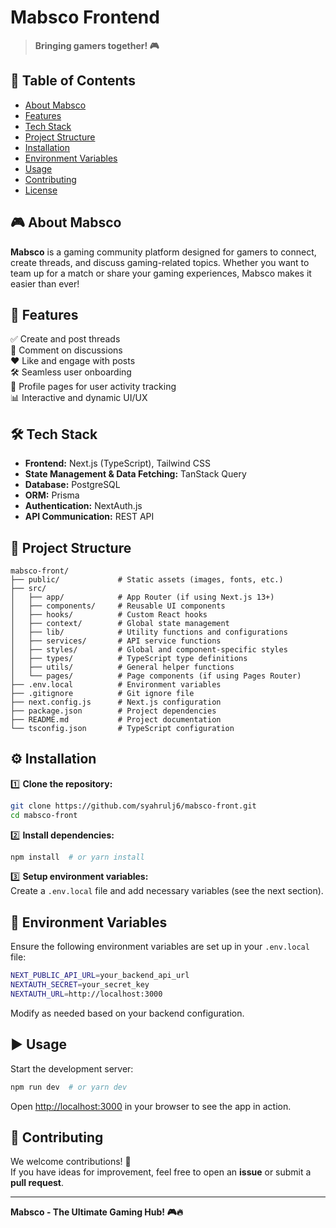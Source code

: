 # Mabsco Frontend

> **Bringing gamers together! 🎮**

## 📌 Table of Contents

- [About Mabsco](#about-mabsco)
- [Features](#features)
- [Tech Stack](#tech-stack)
- [Project Structure](#project-structure)
- [Installation](#installation)
- [Environment Variables](#environment-variables)
- [Usage](#usage)
- [Contributing](#contributing)
- [License](#license)

## 🎮 About Mabsco

**Mabsco** is a gaming community platform designed for gamers to connect, create threads, and discuss gaming-related topics. Whether you want to team up for a match or share your gaming experiences, Mabsco makes it easier than ever!

## 🚀 Features

✅ Create and post threads  
💬 Comment on discussions  
❤️ Like and engage with posts  
🛠️ Seamless user onboarding  
👤 Profile pages for user activity tracking  
📊 Interactive and dynamic UI/UX  

## 🛠️ Tech Stack

- **Frontend:** Next.js (TypeScript), Tailwind CSS
- **State Management & Data Fetching:** TanStack Query
- **Database:** PostgreSQL
- **ORM:** Prisma
- **Authentication:** NextAuth.js
- **API Communication:** REST API

## 📁 Project Structure

```plaintext
mabsco-front/
├── public/             # Static assets (images, fonts, etc.)
├── src/
│   ├── app/            # App Router (if using Next.js 13+)
│   ├── components/     # Reusable UI components
│   ├── hooks/          # Custom React hooks
│   ├── context/        # Global state management
│   ├── lib/            # Utility functions and configurations
│   ├── services/       # API service functions
│   ├── styles/         # Global and component-specific styles
│   ├── types/          # TypeScript type definitions
│   ├── utils/          # General helper functions
│   └── pages/          # Page components (if using Pages Router)
├── .env.local          # Environment variables
├── .gitignore          # Git ignore file
├── next.config.js      # Next.js configuration
├── package.json        # Project dependencies
├── README.md           # Project documentation
└── tsconfig.json       # TypeScript configuration
```

## ⚙️ Installation

1️⃣ **Clone the repository:**
```sh
git clone https://github.com/syahrulj6/mabsco-front.git
cd mabsco-front
```

2️⃣ **Install dependencies:**
```sh
npm install  # or yarn install
```

3️⃣ **Setup environment variables:**  
Create a `.env.local` file and add necessary variables (see the next section).

## 🔐 Environment Variables

Ensure the following environment variables are set up in your `.env.local` file:

```sh
NEXT_PUBLIC_API_URL=your_backend_api_url
NEXTAUTH_SECRET=your_secret_key
NEXTAUTH_URL=http://localhost:3000
```
Modify as needed based on your backend configuration.

## ▶️ Usage

Start the development server:
```sh
npm run dev  # or yarn dev
```
Open [http://localhost:3000](http://localhost:3000) in your browser to see the app in action.

## 🤝 Contributing

We welcome contributions! 🚀  
If you have ideas for improvement, feel free to open an **issue** or submit a **pull request**.

---
**Mabsco - The Ultimate Gaming Hub! 🎮🔥**

